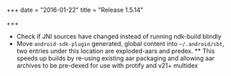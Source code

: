 +++
date = "2016-01-22"
title = "Release 1.5.14"

+++


* Check if JNI sources have changed instead of running ndk-build blindly
* Move `android-sdk-plugin` generated, global content into `~/.android/sbt`, two entries under this location are exploded-aars and predex.
** This speeds up builds by re-using existing aar packaging and allowing aar archives to be pre-dexed for use with protify and v21+ multidex
